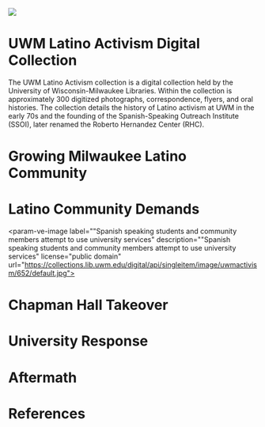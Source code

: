 

<a href="https://juncture-digital.org"><img src="https://juncture-digital.org/images/ve-button.png"></a>

<param ve-config 
       title="Latino Activism at the University of Wisconsin-Milwaukee"
       author="UWM Digital Collections and Initiatives"
       banner="https://collections.lib.uwm.edu/digital/api/singleitem/image/uwmactivism/53/default.jpg"
       layout="vertical">

<!-- Entities discussed throughout the essay are typically defined before the essay text and
     are thus available in all text.  Entity identifiers (QIDs) can be found in either
     Wikipedia or Wikidata (https://www.wikidata.org)> -->
<param ve-entity eid="Q1755318"> <!-- University of Wisconsin-Milwaukee -->


# UWM Latino Activism Digital Collection

The UWM Latino Activism collection is a digital collection held by the University of Wisconsin-Milwaukee Libraries. Within the collection is approximately 300 digitized photographs, correspondence, flyers, and oral histories. The collection details the history of Latino activism at UWM in the early 70s and the founding of the Spanish-Speaking Outreach Institute (SSOI), later renamed the Roberto Hernandez Center (RHC).

<param ve-image 
       label="Girl with a Pearl Earring" 
       description="painting by Johannes Vermeer" 
       license="public domain" 
       url="https://collections.lib.uwm.edu/digital/api/singleitem/image/uwmactivism/636/default.jpg">

# Growing Milwaukee Latino Community 

# Latino Community Demands

<param-ve-image
                label=""Spanish speaking students and community members attempt to use university services"
                description=""Spanish speaking students and community members attempt to use university services"
                license="public domain"
                url="https://collections.lib.uwm.edu/digital/api/singleitem/image/uwmactivism/652/default.jpg">


# Chapman Hall Takeover
# University Response
# Aftermath
# References
